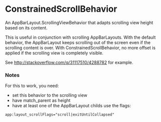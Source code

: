 # ConstrainedScrollBehavior

An AppBarLayout.ScrollingViewBehavior that adapts scrolling view height based on its content.

This is useful in conjunction with scrolling AppBarLayouts. With the default behavior, the 
AppBarLayout keeps scrolling out of the screen even if the scrolling content is over.
With ConstrainedScrollBehavior, no more offset is applied if the scrolling view is 
completely visible.

See http://stackoverflow.com/q/31117510/4288782 for example.

### Notes

For this to work, you need:
- set this behavior to the scrolling view
- have match_parent as height
- have at least one of the AppBarLayout childs use the flags:

`app:layout_scrollFlags="scroll|exitUntilCollapsed"`
